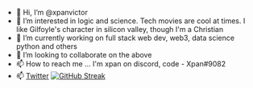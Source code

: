 - 👋 Hi, I’m @xpanvictor
- 👀 I’m interested in logic and science. Tech movies are cool at times. I like Gilfoyle's character in silicon valley, though I'm a Christian
- 🌱 I’m currently working on full stack web dev, web3, data science python and others
- 💞️ I’m looking to collaborate on the above
- 📫 How to reach me ... I'm xpan on discord, code - Xpan#9082
- 📫  [Twitter](https://twitter.com/Xpan369?t=rPJ-CMkRRvfoLXPMMjU41A&s=09)
[![GitHub Streak](https://github-readme-streak-stats.herokuapp.com/?user=xpanvictor)](https://git.io/streak-stats)
<!---
xpanvictor/xpanvictor is a ✨ special ✨ repository because its `README.md` (this file) appears on your GitHub profile.
You can click the Preview link to take a look at your changes.
--->
